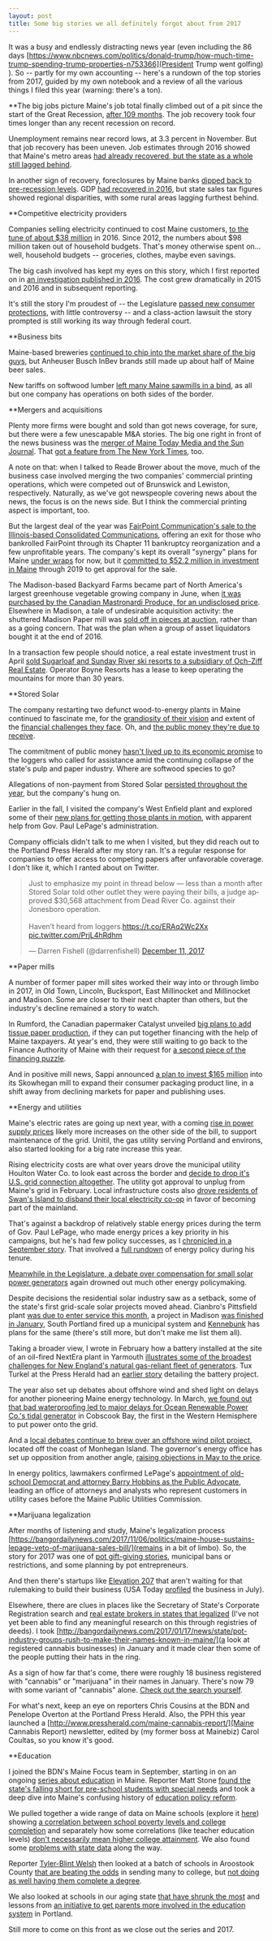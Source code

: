 ```yaml
---
layout: post
title: Some big stories we all definitely forgot about from 2017
---
```


It was a busy and endlessly distracting news year (even including the 86 days [https://www.nbcnews.com/politics/donald-trump/how-much-time-trump-spending-trump-properties-n753366](President Trump went golfing) ). So -- partly for my own accounting -- here's a rundown of the top stories from 2017, guided by my own notebook and a review of all the various things I filed this year (warning: there's a ton). 

**The big jobs picture
Maine's job total finally climbed out of a pit since the start of the Great Recession, [after 109 months](http://bangordailynews.com/2017/03/13/business/after-109-months-maines-finally-recovered-jobs-lost-to-the-recession/). The job recovery took four times longer than any recent recession on record. 

Unemployment remains near record lows, at 3.3 percent in November. But that job recovery has been uneven. Job estimates through 2016 showed that Maine's metro areas [had already recovered, but the state as a whole still lagged behind](http://public.tableau.com/views/Economyreview2016/Overallpayrolljobs?:embed=yes&:display_count=no).

In another sign of recovery, foreclosures by Maine banks [dipped back to pre-recession levels](bangordailynews.com/2017/02/27/business/foreclosures-by-maine-banks-have-dropped-to-pre-recession-levels/). GDP [had recovered in 2016](http://bangordailynews.com/2016/12/27/the-point/maines-economy-hits-a-benchmark-in-2016-but-rural-areas-still-suffer/), but state sales tax figures showed regional disparities, with some rural areas lagging furthest behind. 


**Competitive electricity providers

Companies selling electricity continued to cost Maine customers, [to the tune of about $38 million](bangordailynews.com/2017/11/18/mainefocus/mainers-spent-up-to-38-million-more-than-they-had-to-on-power-in-2016/) in 2016. Since 2012, the numbers about $98 million taken out of household budgets. That's money otherwise spent on... well, household budgets -- groceries, clothes, maybe even savings. 

The big cash involved has kept my eyes on this story, which I first reported on in [an investigation published in 2016](bangordailynews.com/2016/08/31/the-point/how-electricity-providers-siphoned-more-than-20m-from-maine-customers/). The cost grew dramatically in 2015 and 2016 and in subsequent reporting. 

It's still the story I'm proudest of -- the Legislature [passed new consumer protections](https://bangordailynews.com/2017/05/23/politics/leading-edge-restrictions-on-electricity-sellers-become-maine-law/), with little controversy -- and a class-action lawsuit the story prompted is still working its way through federal court. 

**Business bits

Maine-based breweries [continued to chip into the market share of the big guys](http://bangordailynews.com/2017/05/03/the-point/despite-craft-brewery-boom-big-beer-still-rules-maine/), but Anheuser Busch InBev brands still made up about half of Maine beer sales.

New tariffs on softwood lumber [left many Maine sawmills in a bind](http://bangordailynews.com/2017/04/29/the-point/why-many-maine-sawmill-owners-are-not-cheering-trumps-lumber-tariff/), as all but one company has operations on both sides of the border. 

**Mergers and acquisitions

Plenty more firms were bought and sold than got news coverage, for sure, but there were a few unescapable M&A stories. The big one right in front of the news business was the [merger of Maine Today Media and the Sun Journal](bangordailynews.com/2017/07/17/business/owner-of-portland-press-herald-to-purchase-lewiston-sun-journal/). That [got a feature from The New York Times](bangordailynews.com/2017/07/17/business/owner-of-portland-press-herald-to-purchase-lewiston-sun-journal/), too. 

A note on that: when I talked to Reade Brower about the move, much of the business case involved merging the two companies' commercial printing operations, which were competed out of Brunswick and Lewiston, respectively. Naturally, as we've got newspeople covering news about the news, the focus is on the news side. But I think the commercial printing aspect is important, too. 

But the largest deal of the year was [FairPoint Communication's sale to the Illinois-based Consolidated Communications](bangordailynews.com/2017/07/03/business/fairpoint-closes-1-3-billion-sale-to-consolidated-communications/), offering an exit for those who bankrolled FairPoint through its Chapter 11 bankruptcy reorganization and a few unprofitable years. The company's kept its overall "synergy" plans for Maine [under wraps](http://bangordailynews.com/2017/03/07/business/fairpoint-unions-at-odds-over-new-buyers-potential-cutbacks/) for now, but it [committed to $52.2 million in investment in Maine](https://bangordailynews.com/2017/05/24/business/fairpoint-merger-plan-includes-52-2-million-in-maine-investment/) through 2019 to get approval for the sale.

The Madison-based Backyard Farms became part of North America's largest greenhouse vegetable growing company in June, when [it was purchased by the Canadian Mastronardi Produce, for an undisclosed price](http://bangordailynews.com/2017/06/09/business/canadian-greenhouse-giant-buys-maine-tomato-grower-backyard-farms/). Elsewhere in Madison, a tale of undesirable acquisition activity: the shuttered Madison Paper mill was [sold off in pieces at auction](http://bangordailynews.com/2017/05/23/business/shuttered-madison-mill-to-be-sold-piecemeal-in-june-auction/), rather than as a going concern. That was the plan when a group of asset liquidators bought it at the end of 2016. 

In a transaction few people should notice, a real estate investment trust in April [sold Sugarloaf and Sunday River ski resorts to a subsidiary of Och-Ziff Real Estate](http://bangordailynews.com/2017/04/03/business/sugarloaf-sunday-river-sale-to-close-this-month/). Operator Boyne Resorts has a lease to keep operating the mountains for more than 30 years.

**Stored Solar

The company restarting two defunct wood-to-energy plants in Maine continued to fascinate me, for the [grandiosity of their vision](bangordailynews.com/2017/03/01/the-point/developers-eye-east-millinocket-as-heart-of-240m-biomass-venture/) and extent of the [financial challenges they face](https://twitter.com/darrenfishell/status/940594178328879104). Oh, and [the public money they're due to receive](https://bangordailynews.com/2017/01/27/business/maines-13m-bailout-of-biomass-plants-will-mean-jobs-but-at-a-cost-of-23700-each/). 

The commitment of public money [hasn't lived up to its economic promise](bangordailynews.com/2017/08/18/business/maines-biomass-bailout-bill-isnt-helping-loggers-as-much-as-it-was-supposed-to/) to the loggers who called for assistance amid the continuing collapse of the state's pulp and paper industry. Where are softwood species to go? 

Allegations of non-payment from Stored Solar [persisted throughout the year](bangordailynews.com/2017/08/21/business/loggers-say-biomass-firm-stored-solar-hasnt-paid-them-in-weeks/), but the company's hung on. 

Earlier in the fall, I visited the company's West Enfield plant and explored some of their [new plans for getting those plants in motion](bangordailynews.com/2017/10/04/mainefocus/lepage-keeps-backing-energy-firm-seeking-taxpayer-help-despite-failings-after-bailout/), with apparent help from Gov. Paul LePage's administration. 

Company officials didn't talk to me when I visited, but they did reach out to the Portland Press Herald after my story ran. It's a regular response for companies to offer access to competing papers after unfavorable coverage. I don't like it, which I ranted about on Twitter.

<blockquote class="twitter-tweet" data-cards="hidden" data-lang="en"><p lang="en" dir="ltr">Just to emphasize my point in thread below — less than a month after Stored Solar told other outlet they were paying their bills, a judge approved $30,568 attachment from Dead River Co. against their Jonesboro operation.<br><br>Haven’t heard from loggers.<a href="https://t.co/ERAq2Wc2Xx">https://t.co/ERAq2Wc2Xx</a> <a href="https://t.co/PrjL4hRdhm">pic.twitter.com/PrjL4hRdhm</a></p>&mdash; Darren Fishell (@darrenfishell) <a href="https://twitter.com/darrenfishell/status/940279638777040896?ref_src=twsrc%5Etfw">December 11, 2017</a></blockquote>
<script async src="https://platform.twitter.com/widgets.js" charset="utf-8"></script>

**Paper mills

A number of former paper mill sites worked their way into or through limbo in 2017, in Old Town, Lincoln, Bucksport, East Millinocket and Millinocket and Madison. Some are closer to their next chapter than others, but the industry's decline remained a story to watch. 

In Rumford, the Canadian papermaker Catalyst unveiled [big plans to add tissue paper production](bangordailynews.com/2017/07/21/business/mill-says-it-has-major-buyer-lined-up-for-tissue-paper-taxpayer-help-would-support-62-jobs/), if they can put together financing with the help of Maine taxpayers. At year's end, they were still waiting to go back to the Finance Authority of Maine with their request for [a second piece of the financing puzzle](bangordailynews.com/2017/07/06/business/rumford-paper-producer-eyes-taxpayer-backed-loan-for-tissue-machine/). 

And in positive mill news, Sappi announced [a plan to invest $165 million](bangordailynews.com/2017/02/08/business/sappi-to-pump-165-million-into-skowhegan-mill/) into its Skowhegan mill to expand their consumer packaging product line, in a shift away from declining markets for paper and publishing uses. 

**Energy and utilities

Maine's electric rates are going up next year, with a coming [rise in power supply prices](https://bangordailynews.com/2017/11/08/business/electricity-prices-to-jump-for-bangor-hydro-customers/) likely more increases on the other side of the bill, to support maintenance of the grid. Unitil, the gas utility serving Portland and environs, also started looking for a big rate increase this year. 

Rising electricity costs are what over years drove the municipal utility Houlton Water Co. to look east across the border and [decide to drop it's U.S. grid connection altogether](http://bangordailynews.com/2017/02/07/business/houltons-municipal-electric-utility-to-unplug-from-maine-grid/). The utility got approval to unplug from Maine's grid in February. Local infrastructure costs also [drove residents of Swan's Island to disband their local electricity co-op](bangordailynews.com/2017/03/16/news/state/maine-islanders-vote-to-give-up-local-control-of-electricity/) in favor of becoming part of the mainland.

That's against a backdrop of relatively stable energy prices during the term of Gov. Paul LePage, who made energy prices a key priority in his campaigns, but he's had few policy successes, as I [chronicled in a September story](https://bangordailynews.com/2017/09/06/news/lepage-cant-lower-energy-prices-by-himself-but-that-wont-stop-him-from-trying/). That involved a [full rundown](http://bangordailynews.com/2017/09/06/business/major-energy-legislation-of-gov-paul-lepages-tenure/) of energy policy during his tenure. 

[Meanwhile in the Legislature, a debate over compensation for small solar power generators](bangordailynews.com/2017/08/02/politics/solar-bill-falls-to-lepage-veto-leaving-policy-in-regulators-hands/) again drowned out much other energy policymaking.

Despite decisions the residential solar industry saw as a setback, some of the state's first grid-scale solar projects moved ahead. Cianbro's Pittsfield plant [was due to enter service this month](http://bangordailynews.com/2017/07/25/business/solar-farm-covering-57-acres-in-pittsfield-wins-regulators-ok/), a project in Madison [was finished in January](https://www.igscompanies.com/2017/01/31/igs-solar-completes-utility-scale-solar-array-madison-electric-works/), South Portland fired up a municipal system and [Kennebunk](https://bangordailynews.com/2017/06/05/business/kennebunk-utility-inks-20-year-deal-to-build-solar-energy-array/) has plans for the same (there's still more, but don't make me list them all).

Taking a broader view, I wrote in February how a battery installed at the site of an oil-fired NextEra plant in Yarmouth [illustrates some of the broadest challenges for New England's natural gas-reliant fleet of generators](http://bangordailynews.com/2017/01/31/the-point/an-aging-maine-power-plant-and-nearby-battery-illuminate-new-englands-energy-challenges/). Tux Turkel at the Press Herald had an [earlier story](http://www.pressherald.com/2016/12/17/yarmouth-power-plant-installs-giant-battery-in-first-of-its-kind-project-in-new-england/) detailing the battery project.

The year also set up debates about offshore wind and shed light on delays for another pioneering Maine energy technology. In March, [we found out that bad waterproofing led to major delays for Ocean Renewable Power Co.'s tidal generator](http://bangordailynews.com/2017/03/21/business/bad-waterproofing-kept-pioneering-maine-tidal-project-off-the-grid/) in Cobscook Bay, the first in the Western Hemisphere to put power onto the grid. 

And a [local debates continue to brew over an offshore wind pilot project](https://bangordailynews.com/2017/11/28/business/what-happens-when-a-small-maine-town-and-an-energy-project-with-global-impacts-collide/), located off the coast of Monhegan Island. The governor's energy office has set up opposition from another angle, [raising objections in May to the price](https://www.documentcloud.org/documents/4337796-Angela-Monroe-AquaVentus-testimony.html#document/p4/a395539).

In energy politics, lawmakers confirmed LePage's [appointment of old-school Democrat and attorney Barry Hobbins as the Public Advocate](http://bangordailynews.com/2017/05/11/news/state/senate-confirms-lepage-utility-watchdog-nominee-in-unanimous-vote/), leading an office of attorneys and analysts who represent customers in utility cases before the Maine Public Utilities Commission. 

**Marijuana legalization

After months of listening and study, Maine's legalization process [https://bangordailynews.com/2017/11/06/politics/maine-house-sustains-lepage-veto-of-marijuana-sales-bill/](remains in a bit of limbo). So, the story for 2017 was one of [pot gift-giving stories](http://www.pressherald.com/2017/12/22/pot-gifts-increasingly-popular-way-to-spread-christmas-cheer/), municipal bans or restrictions, and some planning by pot entrepreneurs. 

And then there's startups like [Elevation 207](https://www.facebook.com/elevation207/) that aren't waiting for that rulemaking to build their business (USA Today [profiled](https://www.usatoday.com/story/news/nation/2017/07/31/marijuana-maine-delivery/506978001/) the business in July). 

Elsewhere, there are clues in places like the Secretary of State's Corporate Registration search and [real estate brokers in states that legalized](https://www.nytimes.com/2017/04/01/business/a-real-estate-boom-powered-by-pot.html) (I've not yet been able to find any meaningful research on this through registries of deeds). I took [http://bangordailynews.com/2017/01/17/news/state/pot-industry-groups-rush-to-make-their-names-known-in-maine/](a look at registered cannabis businesses) in January and it made clear then some of the people putting their hats in the ring. 

As a sign of how far that's come, there were roughly 18 business registered with "cannabis" or "marijuana" in their names in January. There's now 79 with some variant of "cannabis" alone. [Check out the search yourself](https://icrs.informe.org/nei-sos-icrs/ICRS?MainPage=x). 

For what's next, keep an eye on reporters Chris Cousins at the BDN and Penelope Overton at the Portland Press Herald. Also, the PPH this year launched a [http://www.pressherald.com/maine-cannabis-report/](Maine Cannabis Report) newsletter, edited by (my former boss at Mainebiz) Carol Coultas, so you know it's good. 

**Education

I joined the BDN's Maine Focus team in September, starting in on an ongoing [series about education](http://bangordailynews.com/series/your-school/) in Maine. Reporter Matt Stone [found the state's falling short for pre-school students with special needs](http://bangordailynews.com/2017/11/20/mainefocus/maine-isnt-treating-children-with-disabilities-as-required-under-federal-law/) and took a deep dive into Maine's confusing history of [education policy reform](bangordailynews.com/2017/11/14/mainefocus/how-maine-hurt-education-by-trying-to-reform-it/).

We pulled together a wide range of data on Maine schools (explore it [here](bangordailynews.com/2017/11/15/mainefocus/see-how-your-school-compares-on-spending-kids-in-poverty-success/)) showing [a correlation between school poverty levels and college completion](http://bangordailynews.com/2017/11/29/mainefocus/see-how-well-your-high-school-does-sending-poorer-kids-to-college/) and separately how some correlations (like teacher education levels) [don't necessarily mean higher college attainment](http://bangordailynews.com/2017/12/07/mainefocus/better-educated-high-school-teachers-dont-predict-whether-maine-students-finish-college/). We also found some [problems with state data](http://bangordailynews.com/2017/11/16/mainefocus/maines-education-data-systems-for-tracking-basic-statistics-in-a-limbo-state/) along the way. 

Reporter [Tyler-Blint Welsh](http://bangordailynews.com/2017/11/16/mainefocus/maines-education-data-systems-for-tracking-basic-statistics-in-a-limbo-state/) then looked at a batch of schools in Aroostook County [that are beating the odds](http://bangordailynews.com/2017/11/27/mainefocus/the-surprising-maine-county-that-sends-so-many-kids-to-college/) in sending many to college, but [not doing as well having them complete a degree](http://bangordailynews.com/2017/11/30/mainefocus/what-its-like-to-survive-high-school-only-to-fail-college/).

We also looked at schools in our aging state [that have shrunk the most](http://bangordailynews.com/2017/12/12/mainefocus/the-maine-schools-that-have-shrunk-the-most/) and lessons from [an initiative to get parents more involved in the education system](http://bangordailynews.com/2017/12/15/mainefocus/it-takes-a-family-lessons-from-portlands-work-to-better-involve-parents-in-schools/) in Portland.

Still more to come on this front as we close out the series and 2017. 